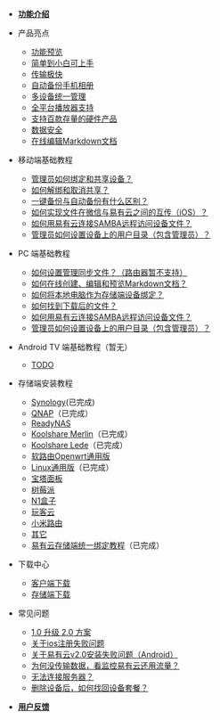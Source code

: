 * [**功能介绍**](/zh-cn/README.md)

* 产品亮点
  * [功能预览](/zh-cn/features/preview.md)
  * [简单到小白可上手](/zh-cn/features/easy-configuration.md)
  * [传输极快](/zh-cn/features/faster-transport.md)
  * [自动备份手机相册](/zh-cn/features/photo-backup.md)
  * [多设备统一管理](/zh-cn/features/unified-management.md)
  * [全平台播放器支持](/zh-cn/features/player.md)
  * [支持百款存量的硬件产品](/zh-cn/features/more-devices.md)
  * [数据安全](/zh-cn/features/data-security.md)
  * [在线编辑Markdown文档](/zh-cn/features/Markdown编辑教程.md)

* 移动端基础教程
  * [管理员如何绑定和共享设备？](/zh-cn/tutorial/App/devices.md)
  * [如何解绑和取消共享？](/zh-cn/tutorial/App/remove.md)
  * [一键备份与自动备份有什么区别？](/zh-cn/tutorial/App/backup.md)
  * [如何实现文件在微信与易有云之间的互传（iOS）？](/zh-cn/tutorial/App/WeChat.md)
  * [如何用易有云连接SAMBA远程访问设备文件？](/zh-cn/tutorial/App/SAMBA.md)
  * [管理员如何设置设备上的用户目录（包含管理员）？](/zh-cn/tutorial/App/ServerRoot.md) 
 
* PC 端基础教程
  * [如何设置管理同步文件？（路由器暂不支持）](/zh-cn/tutorial/pc/file-sync.md)
  * [如何在线创建、编辑和预览Markdown文档？](/zh-cn/tutorial/pc/Markdown.md)
  * [如何将本地电脑作为存储端设备绑定？](/zh-cn/tutorial/pc/OpenStorage.md) 
  * [如何找到下载后的文件？ ](/zh-cn/tutorial/pc/download.md) 
  * [如何用易有云连接SAMBA远程访问设备文件？](/zh-cn/tutorial/pc/SAMBA.md)
  * [管理员如何设置设备上的用户目录（包含管理员）？](/zh-cn/tutorial/pc/ServerRoot.md) 

* Android TV 端基础教程（暂无）
  * [TODO](/zh-cn/android-tv/TODO)

* 存储端安装教程
  * [Synology](/zh-cn/tutorial/NAS/Synology.md)(已完成)
  * [QNAP](/zh-cn/tutorial/NAS/QNAP.md)（已完成）
  * [ReadyNAS](/zh-cn/tutorial/NAS/ReadyNAS.md)
  * [Koolshare Merlin](/zh-cn/tutorial/NAS/KoolshareMerlin.md)（已完成）
  * [Koolshare Lede](/zh-cn/tutorial/NAS/KoolshareLede.md)（已完成）
  * [软路由Openwrt通用版](/zh-cn/tutorial/NAS/软路由Openwrt通用版.md)
  * [Linux通用版](/zh-cn/tutorial/NAS/Linux.md)（已完成）
  * [宝塔面板](/zh-cn/mobile/TODO)
  * [树莓派](/zh-cn/mobile/TODO)
  * [N1盒子](/zh-cn/mobile/TODO)
  * [玩客云](/zh-cn/mobile/TODO)
  * [小米路由](/zh-cn/mobile/TODO)
  * [其它](/zh-cn/mobile/TODO)
  * [易有云存储端统一绑定教程](/zh-cn/tutorial/NAS/BindingSoftware.md)（已完成）

* 下载中心
  * [客户端下载](https://www.ddnsto.com/linkease/download/)
  * [存储端下载](https://www.ddnsto.com/linkease/download/#/disk)

* 常见问题
  * [1.0 升级 2.0 方案](/zh-cn/question/upgrade.md)
  * [关于ios注册失败问题](/zh-cn/question/signIn.md)
  * [关于易有云v2.0安装失败问题（Android）](/zh-cn/question/install2.0.md)
  * [为何没传输数据，看监控易有云还用流量？](/zh-cn/question/DataUse.md)
  * [无法连接服务器？](/zh-cn/question/ntp.md)
  * [删除设备后，如何找回设备套餐？](/zh-cn/question/SetMeal.md)
 

* [**用户反馈**](/zh-cn/UserFeedback/Feedback.md)